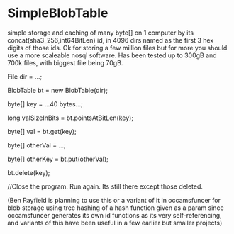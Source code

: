# SimpleBlobTable
simple storage and caching of many byte[] on 1 computer by its concat(sha3_256,int64BitLen) id, in 4096 dirs named as the first 3 hex digits of those ids. Ok for storing a few million files but for more you should use a more scaleable nosql software. Has been tested up to 300gB and 700k files, with biggest file being 70gB.

File dir = ...;

BlobTable bt = new BlobTable(dir);

byte[] key = ...40 bytes...;

long valSizeInBits = bt.pointsAtBitLen(key);

byte[] val = bt.get(key);

byte[] otherVal = ...;

byte[] otherKey = bt.put(otherVal);

bt.delete(key);

//Close the program. Run again. Its still there except those deleted.

(Ben Rayfield is planning to use this or a variant of it in occamsfuncer for blob storage using tree hashing of a hash function given as a param since occamsfuncer generates its own id functions as its very self-referencing, and variants of this have been useful in a few earlier but smaller projects)
